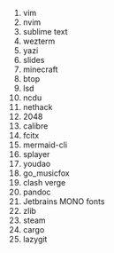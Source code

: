 1. vim
2. nvim
3. sublime text
4. wezterm
5. yazi
6. slides
7. minecraft
8. btop
9. lsd
10. ncdu
11. nethack
12. 2048
13. calibre
14. fcitx
15. mermaid-cli
16. splayer
17. youdao
18. go_musicfox
19. clash verge
20. pandoc
21. Jetbrains MONO fonts
22. zlib
23. steam
24. cargo
25. lazygit

